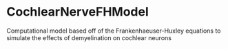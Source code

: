 # CochlearNerveFHModel
Computational model based off of the Frankenhaeuser-Huxley equations to simulate the effects of demyelination on cochlear neurons
